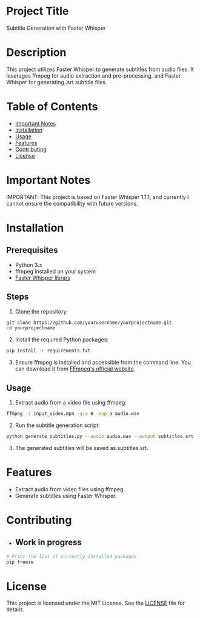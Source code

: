 # Project Title
Subtitle Generation with Faster Whisper

# Description
This project utilizes Faster Whisper to generate subtitles from audio files. It leverages ffmpeg for audio extraction and pre-processing, and Faster Whisper for generating .srt subtitle files.


# Table of Contents
* [Important Notes](#important-notes)
* [Installation](#installation)
* [Usage](#usage)
* [Features](#features)
* [Contributing](#contributing)
* [License](#license)

# Important Notes
IMPORTANT: This project is based on Faster Whisper 1.1.1, and currently i cannot ensure the compatibility with future versions.


# Installation

## Prerequisites
- Python 3.x
- ffmpeg installed on your system
- [Faster Whisper library](https://github.com/SYSTRAN/faster-whisper)

## Steps
1. Clone the repository:

```bash
git clone https://github.com/yourusername/yourprojectname.git
cd yourprojectname
```

2. Install the required Python packages:
```bash
pip install -r requirements.txt
```

3. Ensure ffmpeg is installed and accessible from the command line. You can download it from [FFmpeg's official website](https://www.ffmpeg.org/download.html).

## Usage
1. Extract audio from a video file using ffmpeg:

```bash
ffmpeg -i input_video.mp4 -q:a 0 -map a audio.wav
```

2. Run the subtitle generation script:

```bash	
python generate_subtitles.py --audio audio.wav --output subtitles.srt
```

3. The generated subtitles will be saved as subtitles.srt.

# Features
- Extract audio from video files using ffmpeg.
- Generate subtitles using Faster Whisper.

# Contributing
- ## Work in progress

```bash	
# Print the list of currently installed packages
pip freeze
```

# License
This project is licensed under the MIT License. See the [LICENSE](./LICENSE) file for details.
